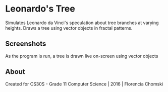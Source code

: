 # Leonardo's Tree
Simulates Leonardo da Vinci's speculation about tree branches at varying heights. Draws a tree using vector objects in fractal patterns.

## Screenshots
As the program is run, a tree is drawn live on-screen using vector objects

## About
Created for CS30S - Grade 11 Computer Science | 2016 | Florencia Chomski
